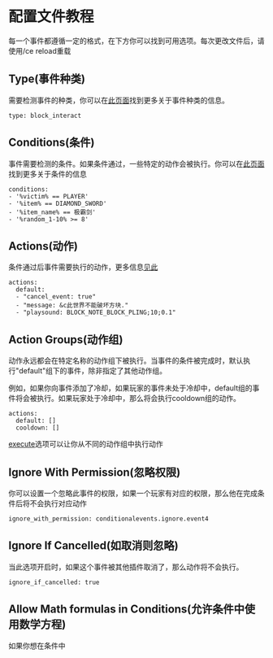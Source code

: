 # 配置文件教程

每一个事件都遵循一定的格式，在下方你可以找到可用选项。每次更改文件后，请使用/ce reload重载

## Type(事件种类)

需要检测事件的种类，你可以在[此页面](shi-jian-zhong-lei/)找到更多关于事件种类的信息。

```
type: block_interact
```

## Conditions(条件)

事件需要检测的条件。如果条件通过，一些特定的动作会被执行。你可以在[此页面](tiao-jian.md)找到更多关于条件的信息

```
conditions:
- '%victim% == PLAYER'
- '%item% == DIAMOND_SWORD'
- '%item_name% == 极霸剑'
- '%random_1-10% >= 8'
```

## Actions(动作)

条件通过后事件需要执行的动作，更多信息[见此](dong-zuo/)

```
actions:
  default:
  - "cancel_event: true"
  - "message: &c此世界不能破坏方块."
  - "playsound: BLOCK_NOTE_BLOCK_PLING;10;0.1"
```

## Action Groups(动作组)

动作永远都会在特定名称的动作组下被执行。当事件的条件被完成时，默认执行"default"组下的事件，除非指定了其他动作组。

例如，如果你向事件添加了冷却，如果玩家的事件未处于冷却中，default组的事件将会被执行。如果玩家处于冷却中，那么将会执行cooldown组的动作。

```
actions:
  default: []
  cooldown: []
```

[execute](tiao-jian.md#zhi-hang-execute-lei-xuan-xiang)选项可以让你从不同的动作组中执行动作

## Ignore With Permission(忽略权限)

你可以设置一个忽略此事件的权限，如果一个玩家有对应的权限，那么他在完成条件后将不会执行对应动作

```
ignore_with_permission: conditionalevents.ignore.event4
```

## Ignore If Cancelled(如取消则忽略)

当此选项开启时，如果这个事件被其他插件取消了，那么动作将不会执行。

```
ignore_if_cancelled: true
```

## Allow Math formulas in Conditions(允许条件中使用数学方程)

如果你想在条件中
